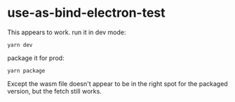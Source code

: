 # use-as-bind-electron-test

This appears to work. run it in dev mode:

`yarn dev`

package it for prod:

`yarn package`

Except the wasm file doesn't appear to be in the right spot for the packaged version, but the fetch still works.
